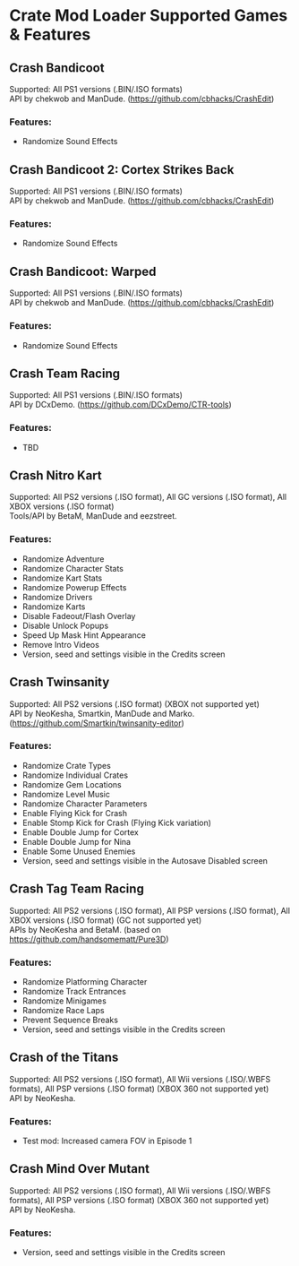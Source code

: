 # Crate Mod Loader Supported Games & Features
  
## Crash Bandicoot
Supported: All PS1 versions (.BIN/.ISO formats)  
API by chekwob and ManDude. (https://github.com/cbhacks/CrashEdit)  
### Features:  
- Randomize Sound Effects  
  
## Crash Bandicoot 2: Cortex Strikes Back
Supported: All PS1 versions (.BIN/.ISO formats)  
API by chekwob and ManDude. (https://github.com/cbhacks/CrashEdit)  
### Features:  
- Randomize Sound Effects  
  
## Crash Bandicoot: Warped
Supported: All PS1 versions (.BIN/.ISO formats)  
API by chekwob and ManDude. (https://github.com/cbhacks/CrashEdit)  
### Features:  
- Randomize Sound Effects  
  
## Crash Team Racing
Supported: All PS1 versions (.BIN/.ISO formats)  
API by DCxDemo. (https://github.com/DCxDemo/CTR-tools)  
### Features:  
- TBD  
  
## Crash Nitro Kart
Supported: All PS2 versions (.ISO format), All GC versions (.ISO format), All XBOX versions (.ISO format)  
Tools/API by BetaM, ManDude and eezstreet.  
### Features:  
- Randomize Adventure  
- Randomize Character Stats
- Randomize Kart Stats
- Randomize Powerup Effects
- Randomize Drivers  
- Randomize Karts  
- Disable Fadeout/Flash Overlay
- Disable Unlock Popups
- Speed Up Mask Hint Appearance  
- Remove Intro Videos  
- Version, seed and settings visible in the Credits screen
  
## Crash Twinsanity
Supported: All PS2 versions (.ISO format) (XBOX not supported yet)  
API by NeoKesha, Smartkin, ManDude and Marko. (https://github.com/Smartkin/twinsanity-editor)  
### Features:  
- Randomize Crate Types  
- Randomize Individual Crates
- Randomize Gem Locations   
- Randomize Level Music  
- Randomize Character Parameters  
- Enable Flying Kick for Crash  
- Enable Stomp Kick for Crash (Flying Kick variation)  
- Enable Double Jump for Cortex  
- Enable Double Jump for Nina  
- Enable Some Unused Enemies  
- Version, seed and settings visible in the Autosave Disabled screen  
  
## Crash Tag Team Racing
Supported: All PS2 versions (.ISO format), All PSP versions (.ISO format), All XBOX versions (.ISO format) (GC not supported yet)  
APIs by NeoKesha and BetaM. (based on https://github.com/handsomematt/Pure3D)  
### Features:  
- Randomize Platforming Character
- Randomize Track Entrances
- Randomize Minigames
- Randomize Race Laps
- Prevent Sequence Breaks
- Version, seed and settings visible in the Credits screen
  
## Crash of the Titans
Supported: All PS2 versions (.ISO format), All Wii versions (.ISO/.WBFS formats), All PSP versions (.ISO format) (XBOX 360 not supported yet)  
API by NeoKesha.  
### Features:   
- Test mod: Increased camera FOV in Episode 1
  
## Crash Mind Over Mutant
Supported: All PS2 versions (.ISO format), All Wii versions (.ISO/.WBFS formats), All PSP versions (.ISO format) (XBOX 360 not supported yet)  
API by NeoKesha.  
### Features:    
- Version, seed and settings visible in the Credits screen  
